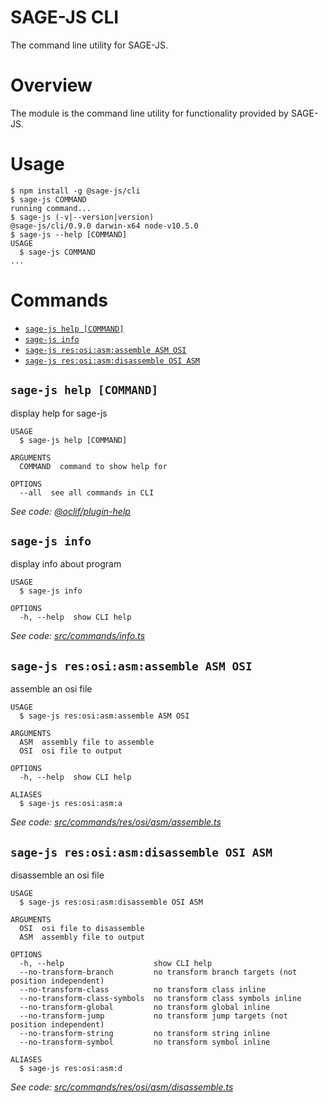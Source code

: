 # SAGE-JS CLI

The command line utility for SAGE-JS.


# Overview

The module is the command line utility for functionality provided by SAGE-JS.


# Usage
<!-- usage -->
```sh-session
$ npm install -g @sage-js/cli
$ sage-js COMMAND
running command...
$ sage-js (-v|--version|version)
@sage-js/cli/0.9.0 darwin-x64 node-v10.5.0
$ sage-js --help [COMMAND]
USAGE
  $ sage-js COMMAND
...
```
<!-- usagestop -->


# Commands
<!-- commands -->
* [`sage-js help [COMMAND]`](#sage-js-help-command)
* [`sage-js info`](#sage-js-info)
* [`sage-js res:osi:asm:assemble ASM OSI`](#sage-js-resosiasmassemble-asm-osi)
* [`sage-js res:osi:asm:disassemble OSI ASM`](#sage-js-resosiasmdisassemble-osi-asm)

## `sage-js help [COMMAND]`

display help for sage-js

```
USAGE
  $ sage-js help [COMMAND]

ARGUMENTS
  COMMAND  command to show help for

OPTIONS
  --all  see all commands in CLI
```

_See code: [@oclif/plugin-help](https://github.com/oclif/plugin-help/blob/v2.0.5/src/commands/help.ts)_

## `sage-js info`

display info about program

```
USAGE
  $ sage-js info

OPTIONS
  -h, --help  show CLI help
```

_See code: [src/commands/info.ts](https://github.com/TheLegendOfMataNui/sage-js/blob/v0.9.0/src/commands/info.ts)_

## `sage-js res:osi:asm:assemble ASM OSI`

assemble an osi file

```
USAGE
  $ sage-js res:osi:asm:assemble ASM OSI

ARGUMENTS
  ASM  assembly file to assemble
  OSI  osi file to output

OPTIONS
  -h, --help  show CLI help

ALIASES
  $ sage-js res:osi:asm:a
```

_See code: [src/commands/res/osi/asm/assemble.ts](https://github.com/TheLegendOfMataNui/sage-js/blob/v0.9.0/src/commands/res/osi/asm/assemble.ts)_

## `sage-js res:osi:asm:disassemble OSI ASM`

disassemble an osi file

```
USAGE
  $ sage-js res:osi:asm:disassemble OSI ASM

ARGUMENTS
  OSI  osi file to disassemble
  ASM  assembly file to output

OPTIONS
  -h, --help                    show CLI help
  --no-transform-branch         no transform branch targets (not position independent)
  --no-transform-class          no transform class inline
  --no-transform-class-symbols  no transform class symbols inline
  --no-transform-global         no transform global inline
  --no-transform-jump           no transform jump targets (not position independent)
  --no-transform-string         no transform string inline
  --no-transform-symbol         no transform symbol inline

ALIASES
  $ sage-js res:osi:asm:d
```

_See code: [src/commands/res/osi/asm/disassemble.ts](https://github.com/TheLegendOfMataNui/sage-js/blob/v0.9.0/src/commands/res/osi/asm/disassemble.ts)_
<!-- commandsstop -->
